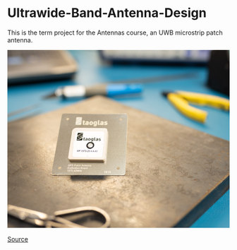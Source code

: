# Ultrawide-Band-Antenna-Design
This is the term project for the Antennas course, an UWB microstrip patch antenna.

<p align="center">
  <img src="UWB.jpg">
</p>

[Source](https://www.taoglas.com/product/gp-1575-25-4-a-02-gps-1575-42mhz-patch-antenna-254mm-2/)





